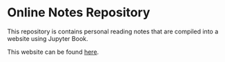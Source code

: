 # Online Notes Repository

This repository is contains personal reading notes that are compiled into a website using Jupyter Book.

This website can be found [here](https://moenmi.github.io/book-notes/introduction.html).
